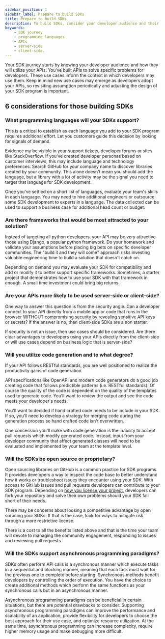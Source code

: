 ```yaml
---
sidebar_position: 1
sidebar_label: Prepare to build SDKs
title: Prepare to build SDKs
description: To build SDKs, consider your developer audience and their use cases, which programming languages to support, frameworks to target, and whether to use code generation. Additionally, decide whether to make the SDKs open source or proprietary, support asynchronous programming paradigms, and evaluate security for server-side vs client-side usage.
keywords: 
    - SDK journey
    - programming languages
    - APIs
    - server-side
    - client-side.
---
```


Your SDK journey starts by knowing your developer audience and how they will utilize your APIs. You've built APIs to solve specific problems for developers. These use cases inform the context in which developers may use them. Keep in mind new use cases may emerge as developers adopt your APIs, so revisiting assumption periodically and adjusting the design of your SDK program is important.

## 6 considerations for those building SDKs 

### What programming languages will your SDKs support?
This is a critical to establish as each language you add to your SDK program requires additional effort. Let you customers guide this decision by looking for signals of demand.

Evidence my be visible in your support tickets, developer forums or sites like StackOverflow. If you've created developer personas based on customer interviews, this may include language and technology preferences. Search GitHub for your company name to discover libraries created by your community. This alone doesn't mean you should add the language, but a library with a lot of activity may be the signal you need to target that language for SDK development.

Once you've settled on a short list of languages, evaluate your team's skills in each language. You may need to hire additional engineers or outsource some SDK development to experts in a language. The data collected can be used to support a business case for additional head count or budget.  

### Are there frameworks that would be most attracted to your solution?
Instead of targeting all python developers, your API may be very attractive those using Django, a popular python framework. Do your homework and validate your assumptions before placing big bets on specific developer communities. The "build it and they will come" approach risks investing valuable engineering time to build a solution that doesn't catch on.

Depending on demand you may evaluate your SDK for compatibility and add or modify it to better support specific frameworks. Sometimes, a starter project that demonstrates how to use your SDK with that framework in enough. A small time investment could bring big returns.

### Are your APIs more likely to be used server-side or client-side? 
One way to answer this question is from the security angle. Can a developer connect to your API directly from a mobile app or code that runs in the browser WITHOUT compromising security by revealing sensitive API keys or secrets? If the answer is no, then client-side SDKs are a non starter.

If security is not an issue, then use cases should be considered. Are there clear advantages to developers using your APIs directly from the client-side or will use cases depend on business logic that is server-side?

### Will you utilize code generation and to what degree?
If your API follows RESTful standards, you are well positioned to realize the productivity gains of code generation. 

API specifications like OpenAPI and modern code generators do a good job creating code that follows predictible patterns (i.e. RESTful standards). Of course the quality of the code is dependent on the quality of the templates used to generate code. You'll want to review the output and see the code meets your developer's needs.

You'll want to decided if hand crafted code needs to be include in your SDK. If so, you'll need to develop a strategy for merging code during the generation process so hand crafted code isn't overwritten.

One concession you'll make with code generation is the inability to accept pull requests which modify generated code. Instead, input from your developer community that affect generated classes will need to be evaluated and implemented by your team at the template level.

### Will the SDKs be open source or proprietary?
Open sourcing libraries on GitHub is a common practice for SDK programs. It provides developers a way to inspect the code base to better understand how it works or troubleshoot issues they encounter using your SDK. With access to GitHub issues and pull requests developers can contribute to your SDK program. Depending on [how you license your project](https://www.freecodecamp.org/news/how-open-source-licenses-work-and-how-to-add-them-to-your-projects-34310c3cf94/), developers can fork your repository and solve their own problems should your SDK fall short of their needs.

There may be concerns about loosing a competitive advantage by open sorucing your SDKs. If that is the case, look for ways to mitigate risk through a more restrictive license.

There is a cost to all the benefits listed above and that is the time your team will devote to managing the community engagement, responding to issues and reviewing pull requests. 

### Will the SDKs support asynchronous programming paradigms?

SDKs often perform API calls is a synchronous manner which execute tasks in a sequential and blocking manner, meaning that each task must wait for the previous one to complete before starting. Synchronous methods benefit developers by controlling the order of execution. You have the choice to create additional methods which perform the same functions as your synchronous calls but in an asynchronous manner. 

Asynchronous programming paradigms can be beneficial in certain situations, but there are potential drawbacks to consider. Supporting asynchronous programming paradigms can improve the performance and scalability of an application, provide flexibility for developers to choose the best approach for their use case, and optimize resource utilization. At the same time, asynchronous programming can increase complexity, require higher memory usage and make debugging more difficult.
